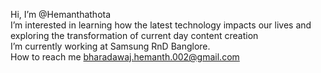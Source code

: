 Hi, I’m @Hemanthathota  
I’m interested in learning how the latest technology impacts our lives and exploring the transformation of current day content creation  
I’m currently working at Samsung RnD Banglore.  
How to reach me bharadawaj.hemanth.002@gmail.com  

<!---
Hemanthathota/Hemanthathota is a ✨ special ✨ repository because its `README.md` (this file) appears on your GitHub profile.
You can click the Preview link to take a look at your changes.
--->
